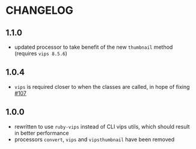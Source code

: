 # CHANGELOG

## 1.1.0

* updated processor to take benefit of the new `thumbnail` method (requires `vips 8.5.6`)

## 1.0.4

* `vips` is required closer to when the classes are called, in hope of fixing [#107](https://github.com/jcupitt/ruby-vips/issues/107)

## 1.0.0

* rewritten to use `ruby-vips` instead of CLI vips utils, which should result in better performance
* processors `convert`, `vips` and `vipsthumbnail` have been removed

